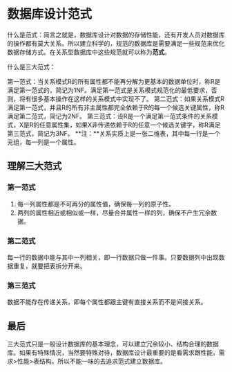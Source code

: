 # 数据库设计范式

什么是范式：简言之就是，数据库设计对数据的存储性能，还有开发人员对数据库的操作都有莫大关系。所以建立科学的，规范的数据库是需要满足一些规范来优化数据存储方式。在关系型数据库中这些规范就可以称为**范式**。

什么是三大范式：

第一范式：当关系模式R的所有属性都不能再分解为更基本的数据单位时，称R是满足第一范式的，简记为1NF。满足第一范式是关系模式规范化的最低要求，否则，将有很多基本操作在这样的关系模式中实现不了。
第二范式：如果关系模式R满足第一范式，并且R的所有非主属性都完全依赖于R的每一个候选关键属性，称R满足第二范式，简记为2NF。
第三范式：设R是一个满足第一范式条件的关系模式，X是R的任意属性集，如果X非传递依赖于R的任意一个候选关键字，称R满足第三范式，简记为3NF。
**注：**关系实质上是一张二维表，其中每一行是一个元组，每一列是一个属性。

## 理解三大范式

### 第一范式

1. 每一列属性都是不可再分的属性值，确保每一列的原子性。
2. 两列的属性相近或相似或一样，尽量合并属性一样的列，确保不产生冗余数据。

### 第二范式

每一行的数据中能与其中一列相关，即一行数据只做一件事。只要数据列中出现数据重复，就要把表拆分开来。

### 第三范式

数据不能存在传递关系，即每个属性都跟主键有直接关系而不是间接关系。

## 最后

三大范式只是一般设计数据库的基本理念，可以建立冗余较小、结构合理的数据库。如果有特殊情况，当然要特殊对待，数据库设计最重要的是看需求跟性能，需求>性能>表结构。所以不能一味的去追求范式建立数据库。
